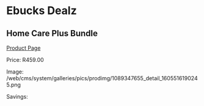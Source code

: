 
# Ebucks Dealz
## Home Care Plus Bundle
[Product Page](https://www.ebucks.com/web/shop/productSelected.do?prodId=1089347655&catId=909917204)

Price: R459.00

Image: /web/cms/system/galleries/pics/prodimg/1089347655_detail_1605516190245.png

Savings: 


	